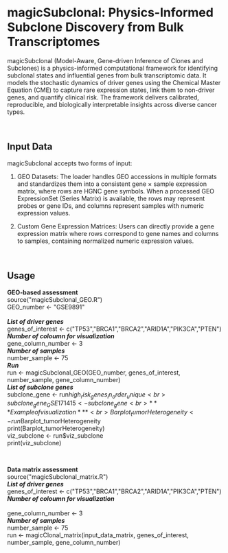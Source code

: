# magicSubclonal: Physics-Informed Subclone Discovery from Bulk Transcriptomes
magicSubclonal (Model-Aware, Gene-driven Inference of Clones and Subclones) is a physics-informed computational framework for identifying subclonal states and influential genes from bulk transcriptomic data. It models the stochastic dynamics of driver genes using the Chemical Master Equation (CME) to capture rare expression states, link them to non-driver genes, and quantify clinical risk. The framework delivers calibrated, reproducible, and biologically interpretable insights across diverse cancer types.<br>


$~~$

## Input Data<br>
magicSubclonal accepts two forms of input: <br>
1.	GEO Datasets: The loader handles GEO accessions in multiple formats and standardizes them into a consistent gene × sample expression matrix, where rows are HGNC gene symbols. When a processed GEO ExpressionSet (Series Matrix) is available, the rows may represent probes or gene IDs, and columns represent samples with numeric expression values. <br>

2.	Custom Gene Expression Matrices: Users can directly provide a gene expression matrix where rows correspond to gene names and columns to samples, containing normalized numeric expression values. <br>

$~~$

## Usage <br>
**GEO-based assessment**<br>
source("magicSubclonal_GEO.R")<br>
GEO_number <- "GSE9891" <br>  
***List of driver genes***<br>
genes_of_interest <- c("TP53","BRCA1","BRCA2","ARID1A","PIK3CA","PTEN")<br>
***Number of coloumn for visualization***<br>
gene_column_number <- 3<br>
***Number of samples***<br>
number_sample <- 75<br>
***Run***<br>
run <- magicSubclonal_GEO(GEO_number, genes_of_interest, number_sample, gene_column_number)<br>
***List of subclone genes***<br>
subclone_gene <- run$high_risk_genes_in_order_unique<br>
subclone_gene_GSE171415 <- subclone_gene<br>
***Example of visualization***<br>
Barplot_tumorHeterogeneity <- run$Barplot_tumorHeterogeneity<br>
print(Barplot_tumorHeterogeneity)<br>
viz_subclone <- run$viz_subclone<br>
print(viz_subclone)<br>

$~~$

**Data matrix assessment**<br>
source("magicSubclonal_matrix.R")<br>
***List of driver genes***<br>
genes_of_interest <- c("TP53","BRCA1","BRCA2","ARID1A","PIK3CA","PTEN")<br>
***Number of coloumn for visualization***<br>  
gene_column_number <- 3<br>
***Number of samples***<br>
number_sample <- 75<br>
run <- magicClonal_matrix(input_data_matrix, genes_of_interest, number_sample, gene_column_number)<br>





